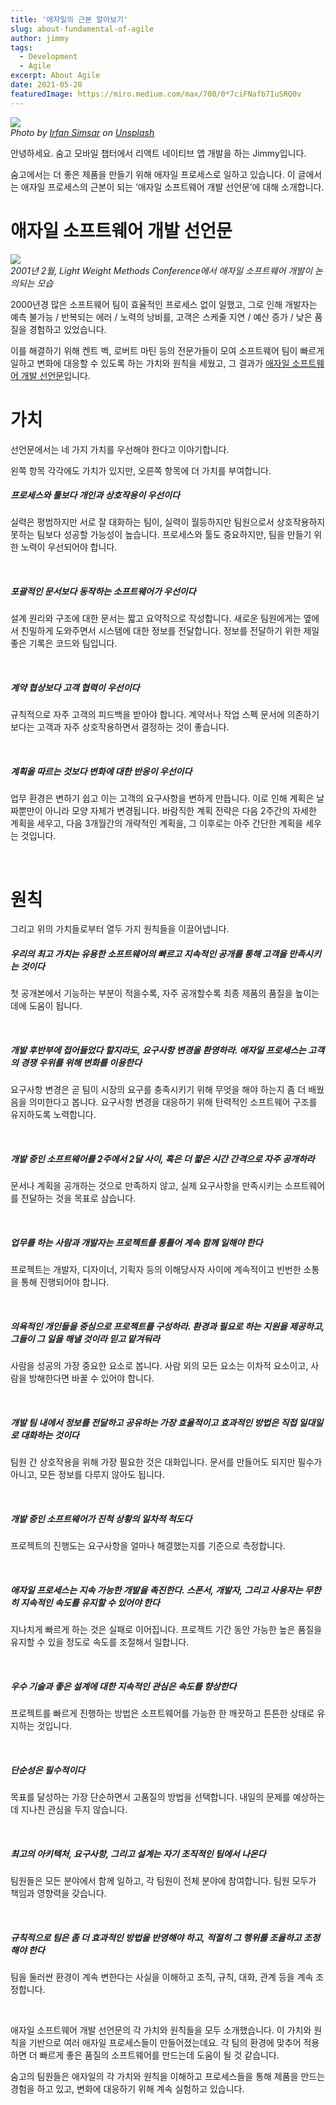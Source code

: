```yaml
---
title: '애자일의 근본 알아보기'
slug: about-fundamental-of-agile
author: jimmy
tags:
  - Development
  - Agile
excerpt: About Agile
date: 2021-05-20
featuredImage: https://miro.medium.com/max/700/0*7ciFNafb7IuSRQ0v
---
```


![](https://miro.medium.com/max/700/0*7ciFNafb7IuSRQ0v)  
_Photo by <u>[Irfan Simsar](https://unsplash.com/@irfansimsar?utm_source=medium&utm_medium=referral)</u> on <u>[Unsplash](https://unsplash.com/?utm_source=medium&utm_medium=referral)</u>_

안녕하세요. 숨고 모바일 챕터에서 리액트 네이티브 앱 개발을 하는 Jimmy입니다.

숨고에서는 더 좋은 제품을 만들기 위해 애자일 프로세스로 일하고 있습니다. 이 글에서는 애자일 프로세스의 근본이 되는 ‘애자일 소프트웨어 개발 선언문’에 대해 소개합니다.

# 애자일 소프트웨어 개발 선언문

![](https://miro.medium.com/max/640/1*0pa5Iqm2-Fmmx32iMjSACA.jpeg)  
_2001년 2월, Light Weight Methods Conference에서 애자일 소프트웨어 개발이 논의되는 모습_

2000년경 많은 소프트웨어 팀이 효율적인 프로세스 없이 일했고, 그로 인해 개발자는 예측 불가능 / 반복되는 에러 / 노력의 낭비를, 고객은 스케줄 지연 / 예산 증가 / 낮은 품질을 경험하고 있었습니다.

이를 해결하기 위해 켄트 벡, 로버트 마틴 등의 전문가들이 모여 소프트웨어 팀이 빠르게 일하고 변화에 대응할 수 있도록 하는 가치와 원칙을 세웠고, 그 결과가 <u>[애자일 소프트웨어 개발 선언문](http://agilemanifesto.org/iso/ko/manifesto.html)</u>입니다.

# 가치

선언문에서는 네 가지 가치를 우선해야 한다고 이야기합니다.

왼쪽 항목 각각에도 가치가 있지만, 오른쪽 항목에 더 가치를 부여합니다.

##### 프로세스와 툴보다 개인과 상호작용이 우선이다

실력은 평범하지만 서로 잘 대화하는 팀이, 실력이 월등하지만 팀원으로서 상호작용하지 못하는 팀보다 성공할 가능성이 높습니다. 프로세스와 툴도 중요하지만, 팀을 만들기 위한 노력이 우선되어야 합니다.

<br>

##### 포괄적인 문서보다 동작하는 소프트웨어가 우선이다

설계 원리와 구조에 대한 문서는 짧고 요약적으로 작성합니다. 새로운 팀원에게는 옆에서 친밀하게 도와주면서 시스템에 대한 정보를 전달합니다. 정보를 전달하기 위한 제일 좋은 기록은 코드와 팀입니다.

<br>

##### 계약 협상보다 고객 협력이 우선이다

규칙적으로 자주 고객의 피드백을 받아야 합니다. 계약서나 작업 스펙 문서에 의존하기보다는 고객과 자주 상호작용하면서 결정하는 것이 좋습니다.

<br>

##### 계획을 따르는 것보다 변화에 대한 반응이 우선이다

업무 환경은 변하기 쉽고 이는 고객의 요구사항을 변하게 만듭니다. 이로 인해 계획은 날짜뿐만이 아니라 모양 자체가 변경됩니다. 바람직한 계획 전략은 다음 2주간의 자세한 계획을 세우고, 다음 3개월간의 개략적인 계획을, 그 이후로는 아주 간단한 계획을 세우는 것입니다.

<br>

# 원칙

그리고 위의 가치들로부터 열두 가지 원칙들을 이끌어냅니다.

##### 우리의 최고 가치는 유용한 소프트웨어의 빠르고 지속적인 공개를 통해 고객을 만족시키는 것이다

첫 공개본에서 기능하는 부분이 적을수록, 자주 공개할수록 최종 제품의 품질을 높이는 데에 도움이 됩니다.

<br>

##### 개발 후반부에 접어들었다 할지라도, 요구사항 변경을 환영하라. 애자일 프로세스는 고객의 경쟁 우위를 위해 변화를 이용한다

요구사항 변경은 곧 팀이 시장의 요구를 충족시키기 위해 무엇을 해야 하는지 좀 더 배웠음을 의미한다고 봅니다. 요구사항 변경을 대응하기 위해 탄력적인 소프트웨어 구조를 유지하도록 노력합니다.

<br>

##### 개발 중인 소프트웨어를 2주에서 2달 사이, 혹은 더 짧은 시간 간격으로 자주 공개하라

문서나 계획을 공개하는 것으로 만족하지 않고, 실제 요구사항을 만족시키는 소프트웨어를 전달하는 것을 목표로 삼습니다.

<br>

##### 업무를 하는 사람과 개발자는 프로젝트를 통틀어 계속 함께 일해야 한다

프로젝트는 개발자, 디자이너, 기획자 등의 이해당사자 사이에 계속적이고 빈번한 소통을 통해 진행되어야 합니다.

<br>

##### 의욕적인 개인들을 중심으로 프로젝트를 구성하라. 환경과 필요로 하는 지원을 제공하고, 그들이 그 일을 해낼 것이라 믿고 맡겨둬라

사람을 성공의 가장 중요한 요소로 봅니다. 사람 외의 모든 요소는 이차적 요소이고, 사람을 방해한다면 바꿀 수 있어야 합니다.

<br>

##### 개발 팀 내에서 정보를 전달하고 공유하는 가장 효율적이고 효과적인 방법은 직접 일대일로 대화하는 것이다

팀원 간 상호작용을 위해 가장 필요한 것은 대화입니다. 문서를 만들어도 되지만 필수가 아니고, 모든 정보를 다루지 않아도 됩니다.

<br>

##### 개발 중인 소프트웨어가 진척 상황의 일차적 척도다

프로젝트의 진행도는 요구사항을 얼마나 해결했는지를 기준으로 측정합니다.

<br>

##### 애자일 프로세스는 지속 가능한 개발을 촉진한다. 스폰서, 개발자, 그리고 사용자는 무한히 지속적인 속도를 유지할 수 있어야 한다

지나치게 빠르게 하는 것은 실패로 이어집니다. 프로젝트 기간 동안 가능한 높은 품질을 유지할 수 있을 정도로 속도를 조절해서 일합니다.

<br>

##### 우수 기술과 좋은 설계에 대한 지속적인 관심은 속도를 향상한다

프로젝트를 빠르게 진행하는 방법은 소프트웨어를 가능한 한 깨끗하고 튼튼한 상태로 유지하는 것입니다.

<br>

##### 단순성은 필수적이다

목표를 달성하는 가장 단순하면서 고품질의 방법을 선택합니다. 내일의 문제를 예상하는 데 지나친 관심을 두지 않습니다.

<br>

##### 최고의 아키텍처, 요구사항, 그리고 설계는 자기 조직적인 팀에서 나온다

팀원들은 모든 분야에서 함께 일하고, 각 팀원이 전체 분야에 참여합니다. 팀원 모두가 책임과 영향력을 갖습니다.

<br>

##### 규칙적으로 팀은 좀 더 효과적인 방법을 반영해야 하고, 적절히 그 행위를 조율하고 조정해야 한다

팀을 둘러싼 환경이 계속 변한다는 사실을 이해하고 조직, 규칙, 대화, 관계 등을 계속 조정합니다.

<br>

애자일 소프트웨어 개발 선언문의 각 가치와 원칙들을 모두 소개했습니다. 이 가치와 원칙을 기반으로 여러 애자일 프로세스들이 만들어졌는데요. 각 팀의 환경에 맞추어 적용하면 더 빠르게 좋은 품질의 소프트웨어를 만드는데 도움이 될 것 같습니다.

숨고의 팀원들은 애자일의 각 가치와 원칙을 이해하고 프로세스들을 통해 제품을 만드는 경험을 하고 있고, 변화에 대응하기 위해 계속 실험하고 있습니다.
